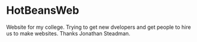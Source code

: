 # HotBeansWeb
Website for my college. 
Trying to get new dvelopers and get people to hire us to make websites.
Thanks Jonathan Steadman.
